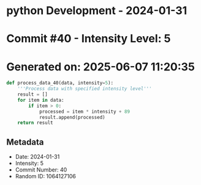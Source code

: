 ﻿# python Development - 2024-01-31
# Commit #40 - Intensity Level: 5
# Generated on: 2025-06-07 11:20:35
```python
def process_data_40(data, intensity=5):
    '''Process data with specified intensity level'''
    result = []
    for item in data:
        if item > 0:
            processed = item * intensity + 89
            result.append(processed)
    return result
```
## Metadata
- Date: 2024-01-31
- Intensity: 5
- Commit Number: 40
- Random ID: 1064127106
